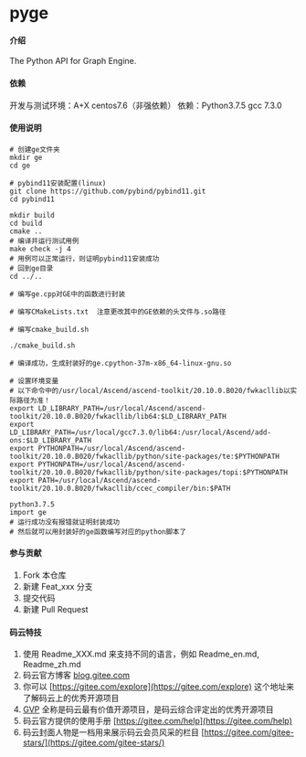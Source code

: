 # pyge

#### 介绍
The Python API for Graph Engine.

#### 依赖
开发与测试环境：A+X centos7.6（非强依赖）
依赖：Python3.7.5
      gcc 7.3.0

#### 使用说明
```
# 创建ge文件夹
mkdir ge
cd ge

# pybind11安装配置(linux)
git clone https://github.com/pybind/pybind11.git
cd pybind11

mkdir build
cd build
cmake ..
# 编译并运行测试用例
make check -j 4
# 用例可以正常运行，则证明pybind11安装成功
# 回到ge目录
cd ../..

# 编写ge.cpp对GE中的函数进行封装

# 编写CMakeLists.txt  注意更改其中的GE依赖的头文件与.so路径

# 编写cmake_build.sh

./cmake_build.sh

# 编译成功，生成封装好的ge.cpython-37m-x86_64-linux-gnu.so

# 设置环境变量
# 以下命令中的/usr/local/Ascend/ascend-toolkit/20.10.0.B020/fwkacllib以实际路径为准！
export LD_LIBRARY_PATH=/usr/local/Ascend/ascend-toolkit/20.10.0.B020/fwkacllib/lib64:$LD_LIBRARY_PATH
export LD_LIBRARY_PATH=/usr/local/gcc7.3.0/lib64:/usr/local/Ascend/add-ons:$LD_LIBRARY_PATH
export PYTHONPATH=/usr/local/Ascend/ascend-toolkit/20.10.0.B020/fwkacllib/python/site-packages/te:$PYTHONPATH
export PYTHONPATH=/usr/local/Ascend/ascend-toolkit/20.10.0.B020/fwkacllib/python/site-packages/topi:$PYTHONPATH
export PATH=/usr/local/Ascend/ascend-toolkit/20.10.0.B020/fwkacllib/ccec_compiler/bin:$PATH

python3.7.5
import ge
# 运行成功没有报错就证明封装成功
# 然后就可以用封装好的ge函数编写对应的python脚本了
```

#### 参与贡献

1.  Fork 本仓库
2.  新建 Feat_xxx 分支
3.  提交代码
4.  新建 Pull Request


#### 码云特技

1.  使用 Readme\_XXX.md 来支持不同的语言，例如 Readme\_en.md, Readme\_zh.md
2.  码云官方博客 [blog.gitee.com](https://blog.gitee.com)
3.  你可以 [https://gitee.com/explore](https://gitee.com/explore) 这个地址来了解码云上的优秀开源项目
4.  [GVP](https://gitee.com/gvp) 全称是码云最有价值开源项目，是码云综合评定出的优秀开源项目
5.  码云官方提供的使用手册 [https://gitee.com/help](https://gitee.com/help)
6.  码云封面人物是一档用来展示码云会员风采的栏目 [https://gitee.com/gitee-stars/](https://gitee.com/gitee-stars/)
